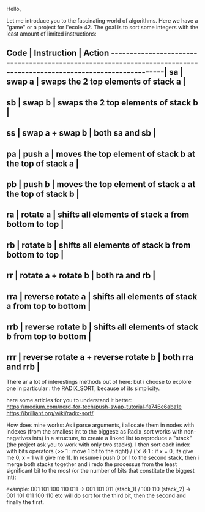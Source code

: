 Hello, 

Let me introduce you to the fascinating world of algorithms. Here we have a "game" or a project for l'ecole 42.
The goal is to sort some integers with the least amount of limited instructions:

Code	| Instruction	                        |          Action
--------------------------------------------------------------------------------------------------------------------|
sa    | swap a	                            |            swaps the 2 top elements of stack a                        |
---------------------------------------------------------------------------------------------------------------------
sb	  | swap b	                            |            swaps the 2 top elements of stack b                        |
---------------------------------------------------------------------------------------------------------------------
ss	  | swap a + swap b	                    |          both sa and sb                                               |     
---------------------------------------------------------------------------------------------------------------------
pa	  | push a	                            |            moves the top element of stack b at the top of stack a     | 
---------------------------------------------------------------------------------------------------------------------
pb	  | push b	                            |            moves the top element of stack a at the top of stack b     |
---------------------------------------------------------------------------------------------------------------------
ra	  | rotate a	                          |            shifts all elements of stack a from bottom to top          |
---------------------------------------------------------------------------------------------------------------------
rb	  | rotate b	                          |            shifts all elements of stack b from bottom to top          |
---------------------------------------------------------------------------------------------------------------------
rr	  | rotate a + rotate b	                |          both ra and rb                                               | 
---------------------------------------------------------------------------------------------------------------------
rra	  | reverse rotate a	                  |            shifts all elements of stack a from top to bottom          |
---------------------------------------------------------------------------------------------------------------------
rrb	  | reverse rotate b	                  |            shifts all elements of stack b from top to bottom          |
---------------------------------------------------------------------------------------------------------------------
rrr	  | reverse rotate a + reverse rotate b	|          both rra and rrb                                             |    
---------------------------------------------------------------------------------------------------------------------

There ar a lot of interestings methods out of here:
but i choose to explore one in particular : the RADIX_SORT, because of its simplicity.

here some articles for you to understand it better:
https://medium.com/nerd-for-tech/push-swap-tutorial-fa746e6aba1e
https://brilliant.org/wiki/radix-sort/

How does mine works: 
As i parse arguments, i allocate them in nodes with indexes (from the smallest int to the biggest: as Radix_sort works with non-negatives ints) in a structure,
to create a linked list to reproduce a "stack" (the project ask you to work with only two stacks).
I then sort each index with bits operators (>> 1 : move 1 bit to the right) / ('x' & 1 : if x = 0, its give me 0, x = 1 will give me 1).
In resume i push 0 or 1 to the second stack, then i merge both stacks together and i redo the processus from the least significant bit to the most (or the number of bits that constitute the biggest int):

example: 
001 101 100 110 011 -> 001 101 011 (stack_1) / 100 110 (stack_2) -> 001 101 011 100 110 etc 
will do sort for the third bit, then the second and finally the first.
